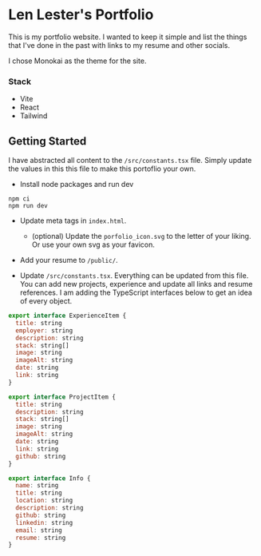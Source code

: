 # Len Lester's Portfolio

This is my portfolio website. I wanted to keep it simple and list the things that I've done in the past with links to my resume and other socials.

I chose Monokai as the theme for the site.

### Stack

- Vite
- React
- Tailwind

## Getting Started

I have abstracted all content to the `/src/constants.tsx` file. Simply update the values in this this file to make this portoflio your own.

- Install node packages and run dev

```
npm ci
npm run dev
```

- Update meta tags in `index.html`.
  - (optional) Update the `porfolio_icon.svg` to the letter of your liking. Or use your own svg as your favicon.
- Add your resume to `/public/`.

- Update `/src/constants.tsx`. Everything can be updated from this file. You can add new projects, experience and update all links and resume references. I am adding the TypeScript interfaces below to get an idea of every object.

```javascript
export interface ExperienceItem {
  title: string
  employer: string
  description: string
  stack: string[]
  image: string
  imageAlt: string
  date: string
  link: string
}

export interface ProjectItem {
  title: string
  description: string
  stack: string[]
  image: string
  imageAlt: string
  date: string
  link: string
  github: string
}

export interface Info {
  name: string
  title: string
  location: string
  description: string
  github: string
  linkedin: string
  email: string
  resume: string
}
```
